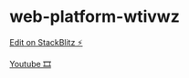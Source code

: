 # web-platform-wtivwz

[Edit on StackBlitz ⚡️](https://stackblitz.com/edit/responsive-facebook-app-landing-page)

[Youtube 🎞](https://www.youtube.com/watch?v=ciP_rYTM2Uc&ab_channel=OnlineTutorials)
